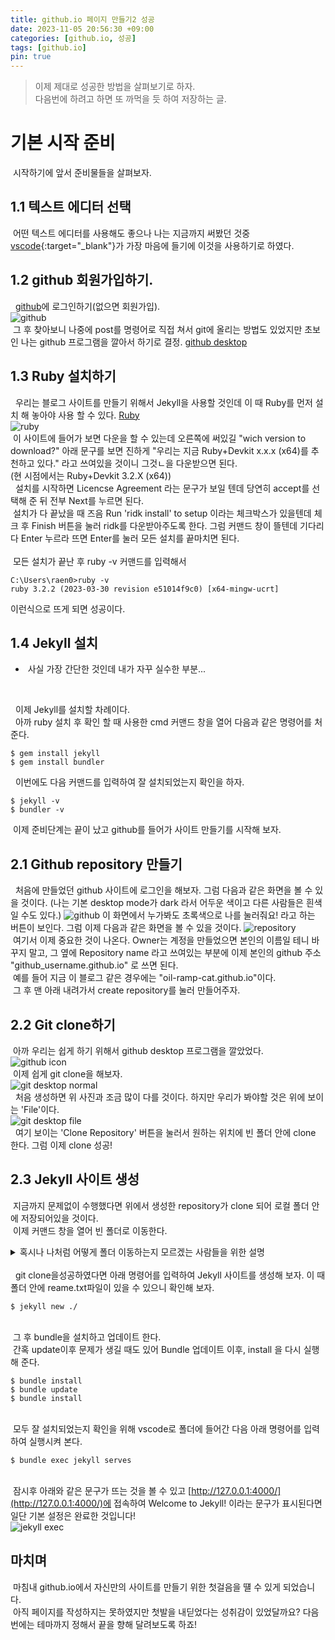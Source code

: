 ```yaml
---
title: github.io 페이지 만들기2 성공
date: 2023-11-05 20:56:30 +09:00
categories: [github.io, 성공]
tags: [github.io]
pin: true
---
```


>이제 제대로 성공한 방법을 살펴보기로 하자.<br/>
>다음번에 하려고 하면 또 까먹을 듯 하여 저장하는 글.

# 기본 시작 준비
&nbsp;시작하기에 앞서 준비물들을 살펴보자.<br/>
## 1.1 텍스트 에디터 선택
&nbsp;어떤 텍스트 에디터를 사용해도 좋으나 나는 지금까지 써봤던 것중 [vscode](https://code.visualstudio.com/){:target="_blank"}가 가장 마음에 들기에 이것을 사용하기로 하였다.<br/>
## 1.2 github 회원가입하기.
&nbsp; [github](https://github.com/)에 로그인하기(없으면 회원가입).<br/>
![github](https://github.com/oil-ramp-cat/oil-ramp-cat.github.io/assets/103806022/a2420216-1de8-4c0a-a917-0245e4868803)
<br/>&nbsp;그 후 찾아보니 나중에 post를 명령어로 직접 쳐서 git에 올리는 방법도 있었지만 초보인 나는 github 프로그램을 깔아서 하기로 결정.
[github desktop](https://desktop.github.com/)
## 1.3 Ruby 설치하기
&nbsp; 우리는 블로그 사이트를 만들기 위해서 Jekyll을 사용할 것인데 이 때 Ruby를 먼저 설치 해 놓아야 사용 할 수 있다. [Ruby](https://rubyinstaller.org/downloads/)<br/>
![ruby](https://github.com/oil-ramp-cat/oil-ramp-cat.github.io/assets/103806022/3e8c6df7-8c9c-4c16-b6be-a10d50755a57)<br/>
&nbsp;이 사이트에 들어가 보면 다운을 할 수 있는데 오른쪽에 써있길 "wich version to download?" 아래 문구를 보면 진하게 "우리는 지금 Ruby+Devkit x.x.x (x64)를 추천하고 있다." 라고 쓰여있을 것이니 그것ㄴ을 다운받으면 된다. <br/>
(현 시점에서는  Ruby+Devkit 3.2.X (x64))<br/>
&nbsp; 설치를 시작하면 Licencse Agreement 라는 문구가 보일 텐데 당연히 accept를 선택해 준 뒤 전부 Next를 누르면 된다.<br/>
&nbsp;설치가 다 끝났을 때 즈음 Run 'ridk install' to setup 이라는 체크박스가 있을텐데 체크 후 Finish 버튼을 눌러 ridk를 다운받아주도록 한다. 그럼 커맨드 창이 뜰텐데 기다리다 Enter 누르라 뜨면 Enter를 눌러 모든 설치를 끝마치면 된다.<br/>
<br/>
&nbsp;모든 설치가 끝난 후 ruby -v 커맨드를 입력해서 
```shell
C:\Users\raen0>ruby -v
ruby 3.2.2 (2023-03-30 revision e51014f9c0) [x64-mingw-ucrt]
```
이런식으로 뜨게 되면 성공이다.

## 1.4 Jekyll 설치
* &nbsp;사실 가장 간단한 것인데 내가 자꾸 실수한 부분...
<br/>

&nbsp; 이제 Jekyll를 설치할 차례이다.<br/>
&nbsp; 아까 ruby 설치 후 확인 할 때 사용한 cmd 커맨드 창을 열어 다음과 같은 명령어를 처준다.
```shell
$ gem install jekyll
$ gem install bundler
```
&nbsp; 이번에도 다음 커맨드를 입력하여 잘 설치되었는지 확인을 하자.
```shell
$ jekyll -v
$ bundler -v
```
&nbsp;이제 준비단계는 끝이 났고 github를 들어가 사이트 만들기를 시작해 보자.

## 2.1 Github repository 만들기
&nbsp; 처음에 만들었던 github 사이트에 로그인을 해보자. 그럼 다음과 같은 화면을 볼 수 있을 것이다. (나는 기본 desktop mode가 dark 라서 어두운 색이고 다른 사람들은 흰색일 수도 있다.)
![github](https://github.com/oil-ramp-cat/oil-ramp-cat.github.io/assets/103806022/a2420216-1de8-4c0a-a917-0245e4868803)
이 화면에서 누가봐도 초록색으로 나를 눌러줘요! 라고 하는 버튼이 보인다. 그럼 이제 다음과 같은 화면을 볼 수 있을 것이다.
![repository](https://github.com/oil-ramp-cat/oil-ramp-cat.github.io/assets/103806022/f492a4fc-a4aa-4bc1-9292-a26df57d6d88) <br/>
&nbsp;여기서 이제 중요한 것이 나온다. Owner는 계정을 만들었으면 본인의 이름일 테니 바꾸지 말고, 그 옆에 Repository name 라고 쓰여있는 부분에 이제 본인의 github 주소 "github_username.github.io" 로 쓰면 된다. <br/>&nbsp;예를 들어 지금 이 블로그 같은 경우에는 "oil-ramp-cat.github.io"이다.<br/>
&nbsp;그 후 맨 아래 내려가서 create repository를 눌러 만들어주자.
## 2.2 Git clone하기
&nbsp;아까 우리는 쉽게 하기 위해서 github desktop 프로그램을 깔았었다.<br/>
![github icon](https://github.com/oil-ramp-cat/oil-ramp-cat.github.io/assets/103806022/e2cd7552-81de-45e6-9cc7-f0cbad8867e3)<br/>
&nbsp;이제 쉽게 git clone을 해보자.<br/>
![git desktop normal](https://github.com/oil-ramp-cat/oil-ramp-cat.github.io/assets/103806022/01c8338c-031c-464a-a767-e16c918e612e)<br/>
&nbsp; 처음 생성하면 위 사진과 조금 많이 다를 것이다. 하지만 우리가 봐야할 것은 위에 보이는 'File'이다.<br/>
![git desktop file](https://github.com/oil-ramp-cat/oil-ramp-cat.github.io/assets/103806022/93149249-b9cd-4f54-99c8-802eaa5f0350)
<br/>
&nbsp; 여기 보이는 'Clone Repository' 버튼을 눌러서 원하는 위치에 빈 폴더 안에 clone 한다. 그럼 이제 clone 성공!

## 2.3 Jekyll 사이트 생성
&nbsp;지금까지 문제없이 수행했다면 위에서 생성한 repository가 clone 되어 로컬 폴더 안에 저장되어있을 것이다. <br/>
&nbsp;이제 커맨드 창을 열어 빈 폴더로 이동한다.<br/>
<details>
  <summary>혹시나 나처럼 어떻게 폴더 이동하는지 모르겠는 사람들을 위한 설명</summary><br/>
  &nbsp;일단은 cmd 기준이다.<br/><br/>
  &nbsp;나 같은 경우에는 로컬 폴더를 D폴더에 저장하였는데 cmd로는 C폴더로 열려 어떻게 하는지 찾아보다 알게 되었다.<br/>

  ```shell
  $ C:\Users\raen0>
  ```
  <br/>
  &nbsp;일단 키게되면 C폴더에 있게 된다. 이 때<br/>

  ```shell
  $ D:
  ``` 
  
  <br/>
  이라는 명령어만을 사용하여 바로 D 폴더로 옮길 수 있고 cd "주소"를 입력해 가려던 로컬 폴더로 이동할 수 있다.
</details>
<br/>
&nbsp; git clone을성공하였다면 아래 명령어를 입력하여 Jekyll 사이트를 생성해 보자. 이 때 폴더 안에 reame.txt파일이 있을 수 있으니 확인해 보자.<br/>

```shell
$ jekyll new ./
```
<br/>
&nbsp;그 후 bundle을 설치하고 업데이트 한다.<br/>&nbsp;간혹 update이후 문제가 생길 때도 있어 Bundle 업데이트 이후, install 을 다시 실행해 준다.<br/>

```shell
$ bundle install
$ bundle update
$ bundle install
```
<br/>
&nbsp;모두 잘 설치되었는지 확인을 위해 vscode로 폴더에 들어간 다음 아래 명령어를 입력하여 실행시켜 본다.<br/>

```shell
$ bundle exec jekyll serves
```

<br/>&nbsp;잠시후 아래와 같은 문구가 뜨는 것을 볼 수 있고 [http://127.0.0.1:4000/](http://127.0.0.1:4000/)에 접속하여 Welcome to Jekyll! 이라는 문구가 표시된다면 일단 기본 설정은 완료한 것입니다!<br/>
![jekyll exec](https://github.com/oil-ramp-cat/oil-ramp-cat.github.io/assets/103806022/0bc96b8b-7429-463b-8ce9-2404d40b1f8d)

## 마치며
&nbsp;마침내 github.io에서 자신만의 사이트를 만들기 위한 첫걸음을 떌 수 있게 되었습니다.<br/>
&nbsp;아직 페이지를 작성하지는 못하였지만 첫발을 내딛었다는 성취감이 있었달까요? 다음번에는 테마까지 정해서 끝을 향해 달려보도록 하죠!